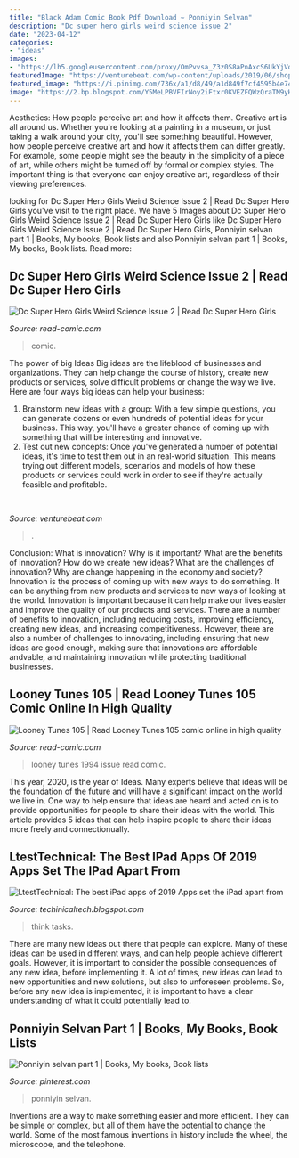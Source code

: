 ```yaml
---
title: "Black Adam Comic Book Pdf Download ~ Ponniyin Selvan"
description: "Dc super hero girls weird science issue 2"
date: "2023-04-12"
categories:
- "ideas"
images:
- "https://lh5.googleusercontent.com/proxy/OmPvvsa_Z3z0S8aPnAxcS6UkYjVdTyL242z7kILPFBm4jORG2iYs-6ZAvi8cd3PZ1B4bYIZeg4NXvSyOvfgUGRpKr-5tgxMTXVVizq3O-g=w1200-h630-p-k-no-nu"
featuredImage: "https://venturebeat.com/wp-content/uploads/2019/06/shopify-multi-language.png"
featured_image: "https://i.pinimg.com/736x/a1/d8/49/a1d849f7cf4595b4e74c3c66113bc714--books-collection.jpg"
image: "https://2.bp.blogspot.com/Y5MeLPBVFIrNoy2iFtxr0KVEZFQWzQraTM9yHWLMRO4LBNH4A1KtetMi0SgmuLGQNdETEwmIt0q9mw=s1600"
---
```



Aesthetics: How people perceive art and how it affects them.
Creative art is all around us. Whether you're looking at a painting in a museum, or just taking a walk around your city, you'll see something beautiful. However, how people perceive creative art and how it affects them can differ greatly. For example, some people might see the beauty in the simplicity of a piece of art, while others might be turned off by formal or complex styles. The important thing is that everyone can enjoy creative art, regardless of their viewing preferences.

	

		
looking for Dc Super Hero Girls Weird Science Issue 2 | Read Dc Super Hero Girls you've visit to the right place. We have 5 Images about Dc Super Hero Girls Weird Science Issue 2 | Read Dc Super Hero Girls like Dc Super Hero Girls Weird Science Issue 2 | Read Dc Super Hero Girls, Ponniyin selvan part 1 | Books, My books, Book lists and also Ponniyin selvan part 1 | Books, My books, Book lists. Read more:
		
    
## Dc Super Hero Girls Weird Science Issue 2 | Read Dc Super Hero Girls

<img loading=lazy src="https://2.bp.blogspot.com/MxRlE8M30VKWue9NOWZNgUKMfEqr_zoa_cq37MenXGpt1HhbSBQg8aY1ORFDOrK6EJXF-nZKUYxLinscA_K4Xrb-EEwPAAGmw74XS-4yAY6OZzkGDzIiyxBRb1gbFgp9KFHgyUIE=s0" onerror="this.onerror=null;this.src='https://tse1.mm.bing.net/th?id=OIP.5gUYusPXnQpADrz5weq9RAHaFs&amp;pid=15.1';" alt="Dc Super Hero Girls Weird Science Issue 2 | Read Dc Super Hero Girls">

_Source: read-comic.com_

>comic. 

	

The power of big Ideas
Big ideas are the lifeblood of businesses and organizations. They can help change the course of history, create new products or services, solve difficult problems or change the way we live.
Here are four ways big ideas can help your business: 
1. Brainstorm new ideas with a group: With a few simple questions, you can generate dozens or even hundreds of potential ideas for your business. This way, you'll have a greater chance of coming up with something that will be interesting and innovative.
2. Test out new concepts: Once you've generated a number of potential ideas, it's time to test them out in an real-world situation. This means trying out different models, scenarios and models of how these products or services could work in order to see if they're actually feasible and profitable. 

    
## 

<img loading=lazy src="https://venturebeat.com/wp-content/uploads/2019/06/shopify-multi-language.png" onerror="this.onerror=null;this.src='https://tse1.mm.bing.net/th?id=OIP.n4dZNeAVb2jWCDcLpu6k4gHaEo&amp;pid=15.1';" alt="">

_Source: venturebeat.com_

>. 

	

Conclusion: What is innovation? Why is it important? What are the benefits of innovation? How do we create new ideas? What are the challenges of innovation? Why are change happening in the economy and society?
Innovation is the process of coming up with new ways to do something. It can be anything from new products and services to new ways of looking at the world. Innovation is important because it can help make our lives easier and improve the quality of our products and services. There are a number of benefits to innovation, including reducing costs, improving efficiency, creating new ideas, and increasing competitiveness. However, there are also a number of challenges to innovating, including ensuring that new ideas are good enough, making sure that innovations are affordable andvable, and maintaining innovation while protecting traditional businesses.

    
## Looney Tunes 105 | Read Looney Tunes 105 Comic Online In High Quality

<img loading=lazy src="https://2.bp.blogspot.com/Y5MeLPBVFIrNoy2iFtxr0KVEZFQWzQraTM9yHWLMRO4LBNH4A1KtetMi0SgmuLGQNdETEwmIt0q9mw=s1600" onerror="this.onerror=null;this.src='https://tse3.mm.bing.net/th?id=OIP.ydXKf9RbFkYFsrCvajCqBgHaLc&amp;pid=15.1';" alt="Looney Tunes 105 | Read Looney Tunes 105 comic online in high quality">

_Source: read-comic.com_

>looney tunes 1994 issue read comic. 

	

This year, 2020, is the year of Ideas. Many experts believe that ideas will be the foundation of the future and will have a significant impact on the world we live in. One way to help ensure that ideas are heard and acted on is to provide opportunities for people to share their ideas with the world. This article provides 5 ideas that can help inspire people to share their ideas more freely and connectionually.

    
## LtestTechnical: The Best IPad Apps Of 2019 Apps Set The IPad Apart From

<img loading=lazy src="https://lh5.googleusercontent.com/proxy/OmPvvsa_Z3z0S8aPnAxcS6UkYjVdTyL242z7kILPFBm4jORG2iYs-6ZAvi8cd3PZ1B4bYIZeg4NXvSyOvfgUGRpKr-5tgxMTXVVizq3O-g=w1200-h630-p-k-no-nu" onerror="this.onerror=null;this.src='https://tse3.mm.bing.net/th?id=OIP.Kn1hpZLQA3oD6KcAF58D4wHaD4&amp;pid=15.1';" alt="LtestTechnical: The best iPad apps of 2019 Apps set the iPad apart from">

_Source: techinicaltech.blogspot.com_

>think tasks. 

	

There are many new ideas out there that people can explore. Many of these ideas can be used in different ways, and can help people achieve different goals. However, it is important to consider the possible consequences of any new idea, before implementing it. A lot of times, new ideas can lead to new opportunities and new solutions, but also to unforeseen problems. So, before any new idea is implemented, it is important to have a clear understanding of what it could potentially lead to.

    
## Ponniyin Selvan Part 1 | Books, My Books, Book Lists

<img loading=lazy src="https://i.pinimg.com/736x/a1/d8/49/a1d849f7cf4595b4e74c3c66113bc714--books-collection.jpg" onerror="this.onerror=null;this.src='https://tse3.mm.bing.net/th?id=OIP.sMr2Qg1p1ih-B4rAIm_wTgHaJ3&amp;pid=15.1';" alt="Ponniyin selvan part 1 | Books, My books, Book lists">

_Source: pinterest.com_

>ponniyin selvan. 

	

Inventions are a way to make something easier and more efficient. They can be simple or complex, but all of them have the potential to change the world. Some of the most famous inventions in history include the wheel, the microscope, and the telephone.

